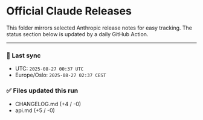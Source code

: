 # Official Claude Releases

This folder mirrors selected Anthropic release notes for easy tracking.
The status section below is updated by a daily GitHub Action.


---

<!-- sync-status:start -->

### 🔄 Last sync
- UTC: `2025-08-27 00:37 UTC`
- Europe/Oslo: `2025-08-27 02:37 CEST`

### ✅ Files updated this run

- CHANGELOG.md (+4 / -0)
- api.md (+5 / -0)<!-- sync-status:end -->









